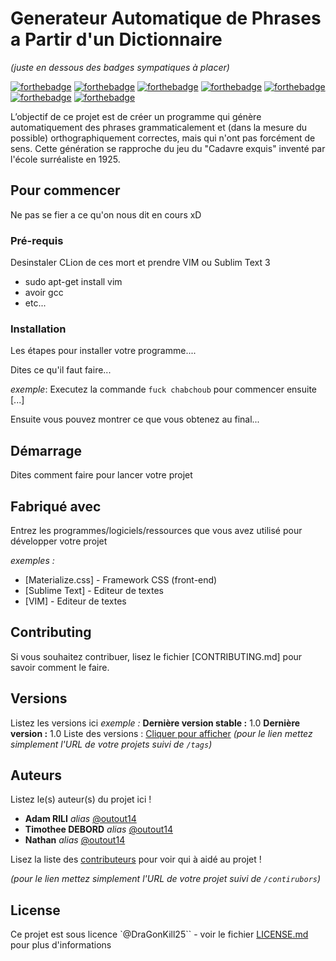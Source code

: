 # Generateur Automatique de Phrases a Partir d'un Dictionnaire
_(juste en dessous des badges sympatiques à placer)_

[![forthebadge](http://forthebadge.com/images/badges/built-with-love.svg)](http://forthebadge.com)
[![forthebadge](https://forthebadge.com/images/badges/ctrl-c-ctrl-v.svg)](https://forthebadge.com)
[![forthebadge](https://forthebadge.com/images/badges/made-with-c.svg)](https://forthebadge.com)
[![forthebadge](https://forthebadge.com/images/badges/powered-by-black-magic.svg)](https://forthebadge.com)
[![forthebadge](https://forthebadge.com/images/badges/uses-git.svg)](https://forthebadge.com)
[![forthebadge](https://forthebadge.com/images/badges/works-on-my-machine.svg)](https://forthebadge.com)
[![forthebadge](https://forthebadge.com/images/badges/you-didnt-ask-for-this.svg)](https://forthebadge.com)

L’objectif de ce projet est de créer un programme qui génère automatiquement des
phrases grammaticalement et (dans la mesure du possible) orthographiquement correctes,
mais qui n'ont pas forcément de sens. Cette génération se rapproche du jeu du "Cadavre
exquis" inventé par l'école surréaliste en 1925.

## Pour commencer

Ne pas se fier a ce qu'on nous dit en cours xD

### Pré-requis

Desinstaler CLion de ces mort et prendre VIM ou Sublim Text 3

- sudo apt-get install vim
- avoir gcc
- etc...

### Installation

Les étapes pour installer votre programme....

Dites ce qu'il faut faire...

_exemple_: Executez la commande ``fuck chabchoub`` pour commencer ensuite [...]


Ensuite vous pouvez montrer ce que vous obtenez au final...

## Démarrage

Dites comment faire pour lancer votre projet

## Fabriqué avec

Entrez les programmes/logiciels/ressources que vous avez utilisé pour développer votre projet

_exemples :_
* [Materialize.css] - Framework CSS (front-end)
* [Sublime Text] - Editeur de textes
* [VIM] - Editeur de textes

## Contributing

Si vous souhaitez contribuer, lisez le fichier [CONTRIBUTING.md] pour savoir comment le faire.

## Versions
Listez les versions ici 
_exemple :_
**Dernière version stable :** 1.0
**Dernière version :** 1.0
Liste des versions : [Cliquer pour afficher](https://github.com/your/project-name/tags)
_(pour le lien mettez simplement l'URL de votre projets suivi de ``/tags``)_

## Auteurs
Listez le(s) auteur(s) du projet ici !
* **Adam RILI** _alias_ [@outout14](https://github.com/outout14)
* **Timothee DEBORD** _alias_ [@outout14](https://github.com/outout14)
* **Nathan** _alias_ [@outout14](https://github.com/outout14)


Lisez la liste des [contributeurs](https://github.com/your/project/contributors) pour voir qui à aidé au projet !

_(pour le lien mettez simplement l'URL de votre projet suivi de ``/contirubors``)_

## License

Ce projet est sous licence `@DraGonKill25`` - voir le fichier [LICENSE.md](LICENSE.md) pour plus d'informations